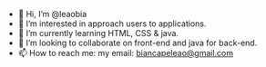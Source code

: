 - 👋 Hi, I’m @leaobia
- 👀 I’m interested in approach users to applications.
- 🌱 I’m currently learning HTML, CSS & java.
- 💞️ I’m looking to collaborate on front-end and java for back-end.
- 📫 How to reach me:
 my email: biancapeleao@gmail.com

<!---

--->
